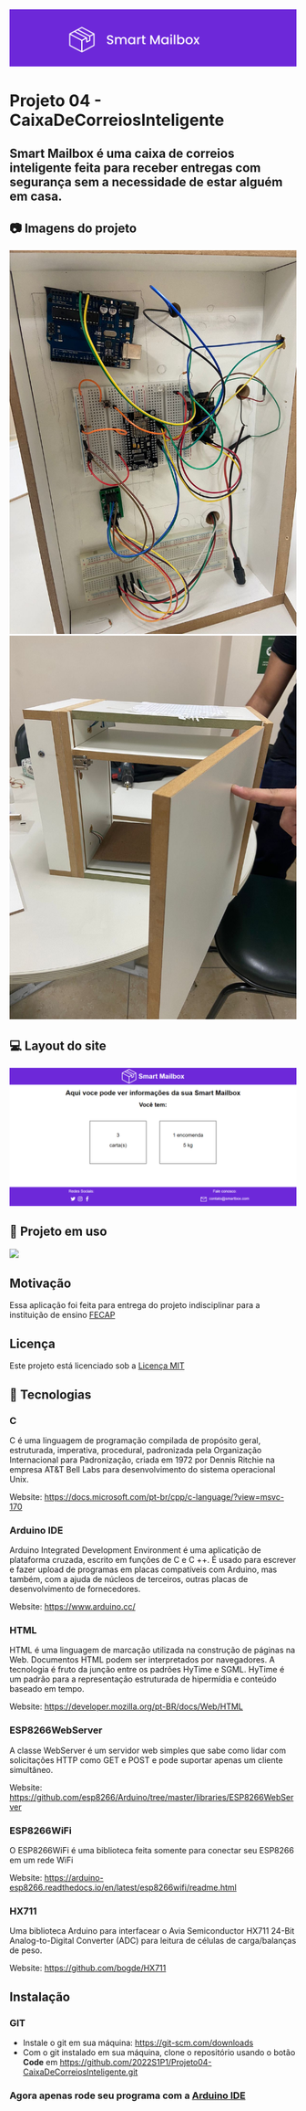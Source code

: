 <img src="./imagens/logo.svg">

# Projeto 04 - CaixaDeCorreiosInteligente

## Smart Mailbox é uma caixa de correios inteligente feita para receber entregas com segurança sem a necessidade de estar alguém em casa.

## 📷 Imagens do projeto

<img src="./imagens/circuito.jpeg">

<img src="./imagens/caixaInteligente.jpeg">

## 💻 Layout do site

 <img src="./imagens/LayoutSite.png">

## 👷 Projeto em uso

 <img src="./imagens/gifDefuncionamento.gif">

## Motivação

Essa aplicação foi feita para entrega do projeto indisciplinar para a instituição de ensino [FECAP](https://www.fecap.br/)

## Licença

Este projeto está licenciado sob a [Licença MIT](LICENSE)

## :test_tube: Tecnologias

### C

C é uma linguagem de programação compilada de propósito geral, estruturada, imperativa, procedural, padronizada pela Organização Internacional para Padronização, criada em 1972 por Dennis Ritchie na empresa AT&T Bell Labs para desenvolvimento do sistema operacional Unix.

Website: https://docs.microsoft.com/pt-br/cpp/c-language/?view=msvc-170

### Arduino IDE

Arduino Integrated Development Environment é uma aplicatição de plataforma cruzada, escrito em funções de C e C ++. É usado para escrever e fazer upload de programas em placas compatíveis com Arduino, mas também, com a ajuda de núcleos de terceiros, outras placas de desenvolvimento de fornecedores.

Website: https://www.arduino.cc/

### HTML

HTML é uma linguagem de marcação utilizada na construção de páginas na Web. Documentos HTML podem ser interpretados por navegadores. A tecnologia é fruto da junção entre os padrões HyTime e SGML. HyTime é um padrão para a representação estruturada de hipermídia e conteúdo baseado em tempo.

Website: https://developer.mozilla.org/pt-BR/docs/Web/HTML

### ESP8266WebServer

A classe WebServer é um servidor web simples que sabe como lidar com solicitações HTTP como GET e POST e pode suportar apenas um cliente simultâneo.

Website: https://github.com/esp8266/Arduino/tree/master/libraries/ESP8266WebServer

### ESP8266WiFi

O ESP8266WiFi é uma biblioteca feita somente para conectar seu ESP8266 em um rede WiFi

Website: https://arduino-esp8266.readthedocs.io/en/latest/esp8266wifi/readme.html

### HX711

Uma biblioteca Arduino para interfacear o Avia Semiconductor HX711 24-Bit Analog-to-Digital Converter (ADC) para leitura de células de carga/balanças de peso.

Website: https://github.com/bogde/HX711

## Instalação

### GIT

- Instale o git em sua máquina: https://git-scm.com/downloads
- Com o git instalado em sua máquina, clone o repositório usando o botão **Code** em https://github.com/2022S1P1/Projeto04-CaixaDeCorreiosInteligente.git

### Agora apenas rode seu programa com a [Arduino IDE](https://www.arduino.cc/en/software)
